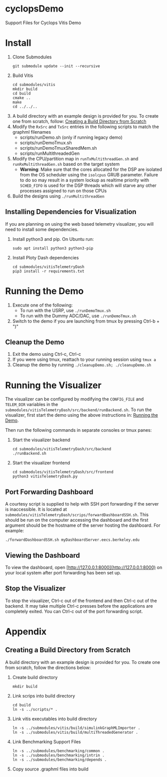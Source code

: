 # cyclopsDemo
Support Files for Cyclops Vitis Demo

# Install
1. Clone Submodules
   ```
   git submodule update --init --recursive
   ```
3. Build Vitis
   ```
   cd submodules/vitis
   mkdir build
   cd build
   cmake ..
   make
   cd ../../..
   ```
2. A build directory with an example design is provided for you.  To create one from scratch, follow: [Creating a Build Directory from Scratch](#creating-a-build-directory-from-scratch)
7. Modify the ```RxSrc``` and ```TxSrc``` entries in the following scripts to match the graphml filenames
    - scripts/runDemo.sh (only if running legacy demo)
    - scripts/runDemoTmux.sh
    - scripts/runDemoTmuxSharedMem.sh
    - scripts/runMultithreadedGen
8. Modify the CPU/partition map in ```runTxMultithreadGen.sh``` and ```runRxMultithreadGen.sh``` based on the target system
    - **Warning**: Make sure that the cores allocated for the DSP are isolated from the OS scheduler using the ```isolcpus``` GRUB parameter.  Failure to do so may result in a system lockup as realtime priority with ```SCHED_FIFO``` is used for the DSP threads which will starve any other processes assigned to run on those CPUs
8. Build the designs using ```./runMultithreadGen```

## Installing Dependencies for Visualization
If you are planning on using the web based telemetry visualizer, you will need to install some dependencies.
1. Install python3 and pip.  On Ubuntu run:
   ```
   sudo apt install python3 python3-pip
   ```
2. Install Ploty Dash dependencies
   ```
   cd submodules/vitisTelemetryDash
   pip3 install -r requirements.txt
   ```

# Running the Demo
1. Execute one of the following:
    - To run with the USRP, use ```./runDemoTmux.sh```
    - To run with the Dummy ADC/DAC, use ```./runDemoTmux.sh```
2. Switch to the demo if you are launching from tmux by pressing Ctrl-b + ")"

## Cleanup the Demo
1. Exit the demo using Ctrl-c, Ctrl-c
2. If you were using tmux, reattach to your running session using ```tmux a```
3. Cleanup the demo by running ```./cleanupDemo.sh; ./cleanupDemo.sh```

# Running the Visualizer
The visualizer can be configured by modifying the ```CONFIG_FILE``` and ```TELEM_DIR``` variables in the ```submodules/vitisTelemetryDash/src/backend/runBackend.sh```.  To run the visualizer, first start the demo using the above instructions in: [Running the Demo](#running-the-demo).

Then run the following commands in separate consoles or tmux panes:
1. Start the visualizer backend
   ```
   cd submodules/vitisTelemetryDash/src/backend
   ./runBackend.sh
   ```
2. Start the visualizer frontend
   ```
   cd submodules/vitisTelemetryDash/src/frontend
   python3 vitisTelemetryDash.py
   ```

## Port Forwarding Dashboard
A courtesy script is supplied to help with SSH port forwarding if the server is inaccessible.  It is located at ```submodules/vitisTelemetryDash/scrips/forwardDashboardSSH.sh```.  This should be run on the computer accessing the dashboard and the first argument should be the hostname of the server hosting the dashboard.  For example:
```
./forwardDashboardSSH.sh myDashboardServer.eecs.berkeley.edu
```

## Viewing the Dashboard
To view the dashboard, open [http://127.0.0.1:8000](http://127.0.0.1:8000) on your local system after port forwarding has been set up.

## Stop the Visualizer
To stop the visualizer, Ctrl-c out of the frontend and then Ctrl-c out of the backend.  It may take multiple Ctrl-c presses before the applications are completely exited.  You can Ctrl-c out of the port forwarding script.

# Appendix
## Creating a Build Directory from Scratch
A build directory with an example design is provided for you.  To create one from scratch, follow the directions below:
1. Create build directory
   ```
   mkdir build
   ```
2. Link scrips into build directory
   ```
   cd build
   ln -s ../scripts/* .
   ```
3. Link vitis executables into build directory
   ```
   ln -s ../submodules/vitis/build/simulinkGraphMLImporter .
   ln -s ../submodules/vitis/build/multiThreadedGenerator .
   ```
4. Link Benchmarking Support Files 
   ```
   ln -s ../submodules/benchmarking/common .
   ln -s ../submodules/benchmarking/intrin .
   ln -s ../submodules/benchmarking/depends .
   ```
6. Copy source .graphml files into build